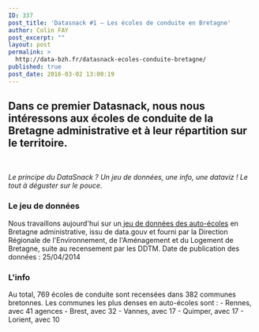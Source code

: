 ```yaml
---
ID: 337
post_title: 'Datasnack #1 — Les écoles de conduite en Bretagne'
author: Colin FAY
post_excerpt: ""
layout: post
permalink: >
  http://data-bzh.fr/datasnack-ecoles-conduite-bretagne/
published: true
post_date: 2016-03-02 13:00:19
---
```

<h2>Dans ce premier Datasnack, nous nous intéressons aux écoles de conduite de la Bretagne administrative et à leur répartition sur le territoire. <!--more--></h2>
&nbsp;

<em>Le principe du DataSnack ? Un jeu de données, une info, une dataviz ! Le tout à déguster sur le pouce.
</em>
<h3>Le jeu de données</h3>
Nous travaillons aujourd'hui sur un<a href="https://www.data.gouv.fr/fr/datasets/ecoles-de-conduite-en-bretagne/" target="_blank"> jeu de données des auto-écoles</a> en Bretagne administrative, issu de data.gouv et fourni par la Direction Régionale de l'Environnement, de l'Aménagement et du Logement de Bretagne, suite au recensement par les DDTM.
Date de publication des données : 25/04/2014
<h3>L'info</h3>
Au total, 769 écoles de conduite sont recensées dans 382 communes bretonnes.
Les communes les plus denses en auto-écoles sont :
- Rennes, avec 41 agences
- Brest, avec 32
- Vannes, avec 17
- Quimper, avec 17
- Lorient, avec 10